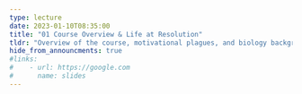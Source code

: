 ```yaml
---
type: lecture
date: 2023-01-10T08:35:00
title: "01 Course Overview & Life at Resolution"
tldr: "Overview of the course, motivational plagues, and biology background from DNA to Ecosystems"
hide_from_announcments: true
#links: 
#    - url: https://google.com
#      name: slides
---
```

